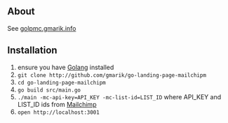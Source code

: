 ## About

See [golpmc.gmarik.info](http://golpmc.gmarik.info)

## Installation

1. ensure you have [Golang](http://golang.org) installed
2. `git clone http://github.com/gmarik/go-landing-page-mailchipm`
3. `cd go-landing-page-mailchipm`
4. `go build src/main.go`
5. `./main -mc-api-key=API_KEY -mc-list-id=LIST_ID` where API_KEY and LIST_ID ids from [Mailchimp](http://mailchimp.com)
6. `open http://localhost:3001`

